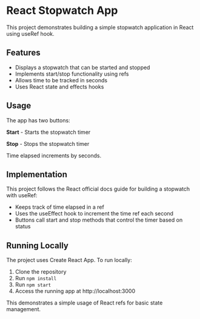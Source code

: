 
# React Stopwatch App

This project demonstrates building a simple stopwatch application in React using useRef hook. 

## Features

- Displays a stopwatch that can be started and stopped
- Implements start/stop functionality using refs 
- Allows time to be tracked in seconds
- Uses React state and effects hooks

## Usage

The app has two buttons:

**Start** - Starts the stopwatch timer

**Stop** - Stops the stopwatch timer

Time elapsed increments by seconds.

## Implementation

This project follows the React official docs guide for building a stopwatch with useRef:

- Keeps track of time elapsed in a ref 
- Uses the useEffect hook to increment the time ref each second
- Buttons call start and stop methods that control the timer based on status

## Running Locally

The project uses Create React App. To run locally:

1. Clone the repository
2. Run `npm install` 
3. Run `npm start`
4. Access the running app at http://localhost:3000

This demonstrates a simple usage of React refs for basic state management.
